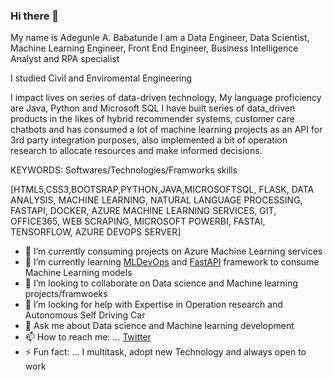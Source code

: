 ### Hi there 👋
My name is Adegunle A. Babatunde I am a Data Engineer, Data Scientist, Machine Learning Engineer, Front End Engineer, Business Intelligence Analyst and RPA specialist

I studied Civil and Enviromental Engineering

I impact lives on series of data-driven technology, My language proficiency are Java, Python and Microsoft SQL
I have built series of data_driven products in the likes of hybrid recommender systems, customer care chatbots and has consumed a lot of machine learning projects as an API for 3rd party integration purposes, also implemented a bit of operation research to allocate resources and make informed decisions.
 
 KEYWORDS: Softwares/Technologies/Framworks skills
 
[HTML5,CSS3,BOOTSRAP,PYTHON,JAVA,MICROSOFTSQL, FLASK, DATA ANALYSIS, MACHINE LEARNING, NATURAL LANGUAGE PROCESSING, FASTAPI, DOCKER, AZURE MACHINE LEARNING SERVICES, GIT, OFFICE365, WEB SCRAPING, MICROSOFT POWERBI, FASTAI, TENSORFLOW, AZURE DEVOPS SERVER]

- 🔭 I’m currently consuming projects on Azure Machine Learning services
- 🌱 I’m currently learning [MLDevOps](https://cloud.google.com/solutions/machine-learning/mlops-continuous-delivery-and-automation-pipelines-in-machine-learning) and  [FastAPI](https://fastapi.tiangolo.com/tutorial/first-steps/) framework to consume Machine Learning models
- 👯 I’m looking to collaborate on Data science and Machine learning projects/framwoeks
- 🤔 I’m looking for help with Expertise in Operation research and Autonomous Self Driving Car
- 💬 Ask me about Data science and Machine learning development
- 📫 How to reach me: ... [Twitter](https://twitter.com/ABofficial_NG)
- ⚡ Fun fact: ... I multitask, adopt new Technology and always open to work

